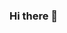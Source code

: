 ### Hi there 👋

<!--
**TMWesley/TMWesley** is a ✨ _special_ ✨ repository because its `README.md` (this file) appears on your GitHub profile.

Here are some ideas to get you started:

- 🔭 I’m currently working on ...Having it all
- 🌱 I’m currently learning ...patience
- 👯 I’m looking to collaborate on ...sick-ass beats
- 🤔 I’m looking for help with ...a full nights sleep
- 💬 Ask me about ...my 401k
- 📫 How to reach me: ...(666)420-6969
- 😄 Pronouns: ...Zerb/Chelk
- ⚡ Fun fact: ...crab is better than lobster
-->
